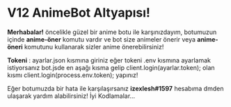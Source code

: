 # V12 AnimeBot Altyapısı!
**Merhabalar!** öncelikle güzel bir anime botu ile karşınızdayım, botumuzun içinde **anime-öner** komutu vardır ve bot size animeler önerir veya **anime-öneri** komutunu kullanarak sizler anime önerebilirsiniz!

**Tokeni** : ayarlar.json kısmına giriniz eğer tokeni .env kısmına ayarlamak istiyorsanız bot.jsde en aşağı kısma gelip client.login(ayarlar.token); olan kısmı client.login(process.env.token); yapınız!

Eğer botumuzda bir hata ile karşılaşırsanız **izexlesh#1597** hesabıma dmden ulaşarak yardım alabilirsiniz!
İyi Kodlamalar...
